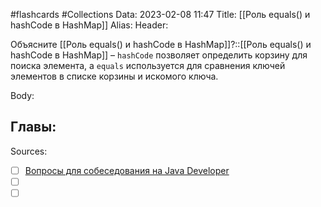 #flashcards #Collections 
Data: 2023-02-08 11:47
Title: [[Роль equals() и hashCode в HashMap]]
Alias:
Header:

Объясните [[Роль equals() и hashCode в HashMap]]?::[[Роль equals() и hashCode в HashMap]] – `hashCode` позволяет определить корзину для поиска элемента, а `equals` используется для сравнения ключей элементов в списке корзины и искомого ключа.
<!--SR:!2023-03-14,3,270-->



Body:





Главы:
-


Sources:
- [ ] [Вопросы для собеседования на Java Developer](https://github.com/enhorse/java-interview/blob/master/README.md#%D0%9E%D0%9E%D0%9F)
- [ ] []()
- [ ] []()
